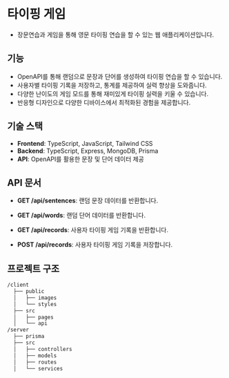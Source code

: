 # 타이핑 게임

- 장문연습과 게임을 통해 영문 타이핑 연습을 할 수 있는 웹 애플리케이션입니다.

## 기능

- OpenAPI를 통해 랜덤으로 문장과 단어를 생성하여 타이핑 연습을 할 수 있습니다.
- 사용자별 타이핑 기록을 저장하고, 통계를 제공하여 실력 향상을 도와줍니다.
- 다양한 난이도의 게임 모드를 통해 재미있게 타이핑 실력을 키울 수 있습니다.
- 반응형 디자인으로 다양한 디바이스에서 최적화된 경험을 제공합니다.

## 기술 스택

- **Frontend**: TypeScript, JavaScript, Tailwind CSS
- **Backend**: TypeScript, Express, MongoDB, Prisma
- **API**: OpenAPI를 활용한 문장 및 단어 데이터 제공
<!-- - **배포**: Vercel (Frontend) / AWS EC2 (Backend) / MongoDB Atlas (Cloud DB)  -->

## API 문서

- **GET /api/sentences**: 랜덤 문장 데이터를 반환합니다.
- **GET /api/words**: 랜덤 단어 데이터를 반환합니다.

- **GET /api/records**: 사용자 타이핑 게임 기록을 반환합니다.
- **POST /api/records**: 사용자 타이핑 게임 기록을 저장합니다.

## 프로젝트 구조

```md
/client
  ├── public
  │   ├── images
  │   └── styles
  ├── src
  │   ├── pages
  │   └── api
/server
  ├── prisma
  ├── src
  │   ├── controllers
  │   ├── models
  │   ├── routes
  │   └── services
```
